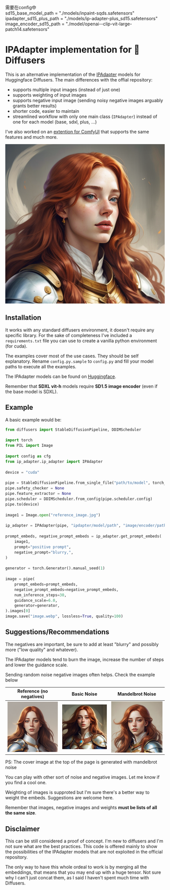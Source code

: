 需要在config中  
sd15_base_model_path = "./models/inpaint-sqds.safetensors"  
ipadapter_sd15_plus_path = "./models/ip-adapter-plus_sd15.safetensors"  
image_encoder_sd15_path = "./model/openai--clip-vit-large-patch14.safetensors"  


# IPAdapter implementation for :hugs: Diffusers

This is an alternative implementation of the [IPAdapter](https://github.com/tencent-ailab/IP-Adapter) models for Huggingface Diffusers. The main differences with the offial repository:

- supports multiple input images (instead of just one)
- supports weighting of input images
- supports negative input image (sending noisy negative images arguably grants better results)
- shorter code, easier to maintain
- streamlined workflow with only one main class (`IPAdapter`) instead of one for each model (base, sdxl, plus, ...)

I've also worked on an [extention for ComfyUI](https://github.com/cubiq/ComfyUI_IPAdapter_plus) that supports the same features and much more.

![cover](assets/cover.webp)

## Installation

It works with any standard diffusers environment, it doesn't require any specific library. For the sake of completeness I've included a `requirements.txt` file you can use to create a vanilla python environment (for cuda).

The examples cover most of the use cases. They should be self explanatory. Rename `config.py.sample` to `config.py` and fill your model paths to execute all the examples.

The IPAdapter models can be found on [Huggingface](https://huggingface.co/h94/IP-Adapter).

Remember that **SDXL vit-h** models require **SD1.5 image encoder** (even if the base model is SDXL).

## Example

A basic example would be:

```python
from diffusers import StableDiffusionPipeline, DDIMScheduler

import torch
from PIL import Image

import config as cfg
from ip_adapter.ip_adapter import IPAdapter

device = "cuda"

pipe = StableDiffusionPipeline.from_single_file("path/to/model", torch_dtype=torch.float16)
pipe.safety_checker = None
pipe.feature_extractor = None
pipe.scheduler = DDIMScheduler.from_config(pipe.scheduler.config)
pipe.to(device)

image1 = Image.open("reference_image.jpg")

ip_adapter = IPAdapter(pipe, "ipdapter/model/path", "image/encoder/path", device=device)

prompt_embeds, negative_prompt_embeds = ip_adapter.get_prompt_embeds(
    image1,
    prompt="positive prompt",
    negative_prompt="blurry,",
)

generator = torch.Generator().manual_seed(1)

image = pipe(
    prompt_embeds=prompt_embeds,
    negative_prompt_embeds=negative_prompt_embeds,
    num_inference_steps=30,
    guidance_scale=6.0,
    generator=generator,
).images[0]
image.save("image.webp", lossless=True, quality=100)
```

## Suggestions/Recommendations

The negatives are important, be sure to add at least "blurry" and possibly more ("low quality" and whatever).

The IPAdapter models tend to burn the image, increase the number of steps and lower the guidance scale.

Sending random noise negative images often helps. Check the example below

| Reference (no negatives) | Basic Noise | Mandelbrot Noise |
| --- | --- | --- |
| <img src="output/ipadapter_sd15_multi.webp" width="256" alt="no negative" /> | <img src="output/ipadapter_sd15_noise.webp" width="256" alt="no negative" /> | <img src="output/ipadapter_sd15_madelbrot.webp" width="256" alt="no negative" /> |

PS: The cover image at the top of the page is generated with mandelbrot noise

You can play with other sort of noise and negative images. Let me know if you find a cool one.

Weighting of images is supproted but I'm sure there's a better way to weight the embeds. Suggestions are welcome here.

Remember that images, negative images and weights **must be lists of all the same size**.

## Disclaimer

This can be still considered a proof of concept. I'm new to diffusers and I'm not sure what are the best practices. This code is offered mainly to show the possibilities of the IPAdapter models that are not exploited in the official repository.

The only way to have this whole ordeal to work is by merging all the embeddings, that means that you may end up with a huge tensor. Not sure why I can't just concat them, as I said I haven't spent much time with Diffusers.
